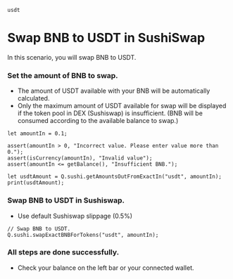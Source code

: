 ```meta-Currency
usdt
```

# Swap BNB to USDT in SushiSwap

In this scenario, you will swap BNB to USDT.

### Set the amount of BNB to swap.

- The amount of USDT available with your BNB will be automatically calculated.
- Only the maximum amount of USDT available for swap will be displayed if the token pool in DEX (Sushiswap) is insufficient. (BNB will be consumed according to the available balance to swap.)

```input-Dynamic BNB
let amountIn = 0.1;
```

```input-Verify
assert(amountIn > 0, "Incorrect value. Please enter value more than 0.");
assert(isCurrency(amountIn), "Invalid value");
assert(amountIn <= getBalance(), "Insufficient BNB.");
```

```output-Dynamic USDT
let usdtAmount = Q.sushi.getAmountsOutFromExactIn("usdt", amountIn);
print(usdtAmount);
```

### Swap BNB to USDT in Sushiswap.

- Use default Sushiswap slippage (0.5%)

```taster
// Swap BNB to USDT.
Q.sushi.swapExactBNBForTokens("usdt", amountIn);
```

### All steps are done successfully.

- Check your balance on the left bar or your connected wallet.
